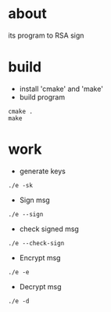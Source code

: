 # about 
its program to RSA sign

# build 

- install 'cmake' and 'make'
- build program 
```
cmake . 
make
```

# work 
- generate keys 
```
./e -sk 
```
- Sign msg 
```
./e --sign 
```
- check signed msg
```
./e --check-sign
```
- Encrypt msg 
```
./e -e
```
- Decrypt msg
```
./e -d
```